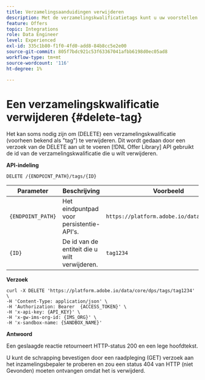 ```yaml
---
title: Verzamelingsaanduidingen verwijderen
description: Met de verzamelingskwalificatietags kunt u uw voorstellen beter organiseren en sorteren.
feature: Offers
topic: Integrations
role: Data Engineer
level: Experienced
exl-id: 335c1b80-f1f0-4fd0-add8-84b8cc5e2e00
source-git-commit: 805f7bdc921c53f63367041afbb6198d0ec05ad8
workflow-type: tm+mt
source-wordcount: '116'
ht-degree: 1%

---
```


# Een verzamelingskwalificatie verwijderen {#delete-tag}

Het kan soms nodig zijn om (DELETE) een verzamelingskwalificatie (voorheen bekend als &quot;tag&quot;) te verwijderen. Dit wordt gedaan door een verzoek van de DELETE aan uit te voeren [!DNL Offer Library] API gebruikt de id van de verzamelingskwalificatie die u wilt verwijderen.

**API-indeling**

```http
DELETE /{ENDPOINT_PATH}/tags/{ID}
```

| Parameter | Beschrijving | Voorbeeld |
| --------- | ----------- | ------- |
| `{ENDPOINT_PATH}` | Het eindpuntpad voor persistentie-API&#39;s. | `https://platform.adobe.io/data/core/dps/` |
| `{ID}` | De id van de entiteit die u wilt verwijderen. | `tag1234` |

**Verzoek**

```shell
curl -X DELETE 'https://platform.adobe.io/data/core/dps/tags/tag1234' \
-H 'Content-Type: application/json' \
-H 'Authorization: Bearer  {ACCESS_TOKEN}' \
-H 'x-api-key: {API_KEY}' \
-H 'x-gw-ims-org-id: {IMS_ORG}' \
-H 'x-sandbox-name: {SANDBOX_NAME}'
```

**Antwoord**

Een geslaagde reactie retourneert HTTP-status 200 en een lege hoofdtekst.

U kunt de schrapping bevestigen door een raadpleging (GET) verzoek aan het inzamelingsbepaler te proberen en zou een status 404 van HTTP (niet Gevonden) moeten ontvangen omdat het is verwijderd.